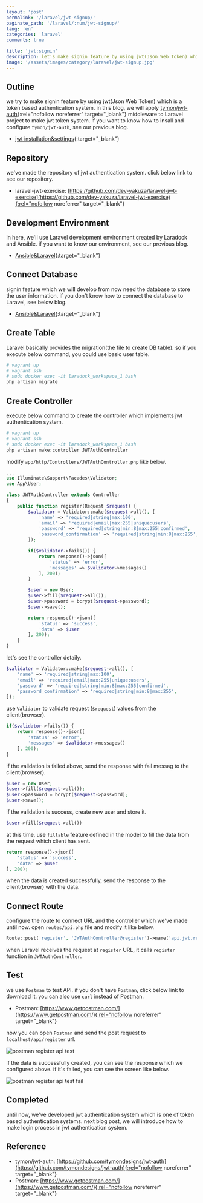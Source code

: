 ```yaml
---
layout: 'post'
permalink: '/laravel/jwt-signup/'
paginate_path: '/laravel/:num/jwt-signup/'
lang: 'en'
categories: 'laravel'
comments: true

title: 'jwt:signin'
description: let's make signin feature by using jwt(Json Web Token) whicih is a token based authentication system.
image: '/assets/images/category/laravel/jwt-signup.jpg'
---
```



## Outline
we try to make signin feature by using jwt(Json Web Token) which is a token based authentication system. in this blog, we will apply [tymon/jwt-auth](https://github.com/tymondesigns/jwt-auth){:rel="nofollow noreferrer" target="_blank"} middleware to Laravel project to make jwt token system. if you want to know how to insall and configure ```tymon/jwt-auth```, see our previous blog.

- [jwt installation&settings]({{site.url}}/{{page.categories}}/jwt/){:target="_blank"}

## Repository
we've made the repository of jwt authentication system. click below link to see our repository.

- laravel-jwt-exercise: [https://github.com/dev-yakuza/laravel-jwt-exercise](https://github.com/dev-yakuza/laravel-jwt-exercise){:rel="nofollow noreferrer" target="_blank"}

## Development Environment
in here, we'll use Laravel development environment created by Laradock and Ansible. if you want to know our environment, see our previous blog.

- [Ansible&Laravel]({{site.url}}/environment/ansible-laravel/){:target="_blank"}

## Connect Database
signin feature which we will develop from now need the database to store the user information. if you don't know how to connect the database to Laravel, see below blog.

- [Ansible&Laravel]({{site.url}}/environment/ansible-laravel/){:target="_blank"}

## Create Table
Laravel basically provides the migration(the file to create DB table). so if you execute below command, you could use basic user table.

```bash
# vagrant up
# vagrant ssh
# sudo docker exec -it laradock_workspace_1 bash
php artisan migrate
```

## Create Controller
execute below command to create the controller which implements jwt authentication system.

```bash
# vagrant up
# vagrant ssh
# sudo docker exec -it laradock_workspace_1 bash
php artisan make:controller JWTAuthController
```

modify ```app/http/Controllers/JWTAuthController.php``` like below.

```php
...
use Illuminate\Support\Facades\Validator;
use App\User;

class JWTAuthController extends Controller
{
    public function register(Request $request) {
        $validator = Validator::make($request->all(), [
            'name' => 'required|string|max:100',
            'email' => 'required|email|max:255|unique:users',
            'password' => 'required|string|min:8|max:255|confirmed',
            'password_confirmation' => 'required|string|min:8|max:255',
        ]);

        if($validator->fails()) {
            return response()->json([
                'status' => 'error',
                'messages' => $validator->messages()
            ], 200);
        }

        $user = new User;
        $user->fill($request->all());
        $user->password = bcrypt($request->password);
        $user->save();

        return response()->json([
            'status' => 'success',
            'data' => $user
        ], 200);
    }
}
```

let's see the controller detaily.

```php
$validator = Validator::make($request->all(), [
    'name' => 'required|string|max:100',
    'email' => 'required|email|max:255|unique:users',
    'password' => 'required|string|min:8|max:255|confirmed',
    'password_confirmation' => 'required|string|min:8|max:255',
]);
```

use ```Validator``` to validate request (```$request```) values from the client(browser).

```php
if($validator->fails()) {
    return response()->json([
        'status' => 'error',
        'messages' => $validator->messages()
    ], 200);
}
```

if the validation is failed above, send the response with fail messag to the client(browser).

```php
$user = new User;
$user->fill($request->all());
$user->password = bcrypt($request->password);
$user->save();
```

if the validation is success, create new user and store it.

```php
$user->fill($request->all())
```

at this time, use ```fillable``` feature defined in the model to fill the data from the request which client has sent.

```php
return response()->json([
    'status' => 'success',
    'data' => $user
], 200);
```

when the data is created successfully, send the response to the client(browser) with the data.

## Connect Route
configure the route to connect URL and the controller which we've made until now. open ```routes/api.php``` file and modify it like below.

```php
Route::post('register', 'JWTAuthController@register')->name('api.jwt.register');
```

when Laravel receives the request at ```register``` URL, it calls ```register``` function in ```JWTAuthController```.

## Test
we use ```Postman``` to test API. if you don't have ```Postman```, click below link to download it. you can also use ```curl``` instead of Postman.

- Postman: [https://www.getpostman.com/](https://www.getpostman.com/){:rel="nofollow noreferrer" target="_blank"}

now you can open ```Postman``` and send the post request to ```localhost/api/register``` url.

![postman register api test](/assets/images/category/laravel/jwt-signup/register_api_test.png)

if the data is successfully created, you can see the response which we configured above. if it's failed, you can see the screen like below.

![postman register api test fail](/assets/images/category/laravel/jwt-signup/register_api_test_fail.png)

## Completed
until now, we've developed jwt authentication system which is one of token based authentication systems. next blog post, we will introduce how to make login process in jwt authentication system.

## Reference
- tymon/jwt-auth: [https://github.com/tymondesigns/jwt-auth](https://github.com/tymondesigns/jwt-auth){:rel="nofollow noreferrer" target="_blank"}
- Postman: [https://www.getpostman.com/](https://www.getpostman.com/){:rel="nofollow noreferrer" target="_blank"}